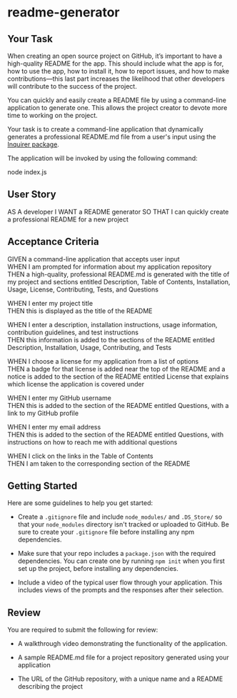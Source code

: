 # readme-generator

## Your Task

When creating an open source project on GitHub, it’s important to have a high-quality README for the app. This should include what the app is for, how to use the app, how to install it, how to report issues, and how to make contributions&mdash;this last part increases the likelihood that other developers will contribute to the success of the project. 

You can quickly and easily create a README file by using a command-line application to generate one. This allows the project creator to devote more time to working on the project.

Your task is to create a command-line application that dynamically generates a professional README.md file from a user's input using the [Inquirer package](https://www.npmjs.com/package/inquirer).

The application will be invoked by using the following command:

node index.js

## User Story


AS A developer
I WANT a README generator
SO THAT I can quickly create a professional README for a new project


## Acceptance Criteria

GIVEN a command-line application that accepts user input<br>
WHEN I am prompted for information about my application repository<br>
THEN a high-quality, professional README.md is generated with the title of my project and sections entitled Description, Table of Contents, Installation, Usage, License, Contributing, Tests, and Questions<br>

WHEN I enter my project title<br>
THEN this is displayed as the title of the README<br>

WHEN I enter a description, installation instructions, usage information, contribution guidelines, and test instructions<br>
THEN this information is added to the sections of the README entitled Description, Installation, Usage, Contributing, and Tests<br>

WHEN I choose a license for my application from a list of options<br>
THEN a badge for that license is added near the top of the README and a notice is added to the section of the README entitled License that explains which license the application is covered under<br>

WHEN I enter my GitHub username<br>
THEN this is added to the section of the README entitled Questions, with a link to my GitHub profile<br>

WHEN I enter my email address<br>
THEN this is added to the section of the README entitled Questions, with instructions on how to reach me with additional questions<br>

WHEN I click on the links in the Table of Contents<br>
THEN I am taken to the corresponding section of the README<br>


## Getting Started

Here are some guidelines to help you get started:

* Create a `.gitignore` file and include `node_modules/` and `.DS_Store/` so that your `node_modules` directory isn't tracked or uploaded to GitHub. Be sure to create your `.gitignore` file before installing any npm dependencies.

* Make sure that your repo includes a `package.json` with the required dependencies. You can create one by running `npm init` when you first set up the project, before installing any dependencies.

* Include a video of the typical user flow through your application. This includes views of the prompts and the responses after their selection.


## Review

You are required to submit the following for review:

* A walkthrough video demonstrating the functionality of the application.

* A sample README.md file for a project repository generated using your application

* The URL of the GitHub repository, with a unique name and a README describing the project

